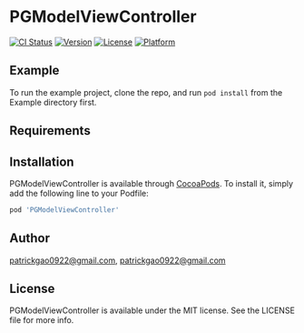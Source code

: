 # PGModelViewController

[![CI Status](http://img.shields.io/travis/patrickgao0922@gmail.com/PGModelViewController.svg?style=flat)](https://travis-ci.org/patrickgao0922@gmail.com/PGModelViewController)
[![Version](https://img.shields.io/cocoapods/v/PGModelViewController.svg?style=flat)](http://cocoapods.org/pods/PGModelViewController)
[![License](https://img.shields.io/cocoapods/l/PGModelViewController.svg?style=flat)](http://cocoapods.org/pods/PGModelViewController)
[![Platform](https://img.shields.io/cocoapods/p/PGModelViewController.svg?style=flat)](http://cocoapods.org/pods/PGModelViewController)

## Example

To run the example project, clone the repo, and run `pod install` from the Example directory first.

## Requirements

## Installation

PGModelViewController is available through [CocoaPods](http://cocoapods.org). To install
it, simply add the following line to your Podfile:

```ruby
pod 'PGModelViewController'
```

## Author

patrickgao0922@gmail.com, patrickgao0922@gmail.com

## License

PGModelViewController is available under the MIT license. See the LICENSE file for more info.
